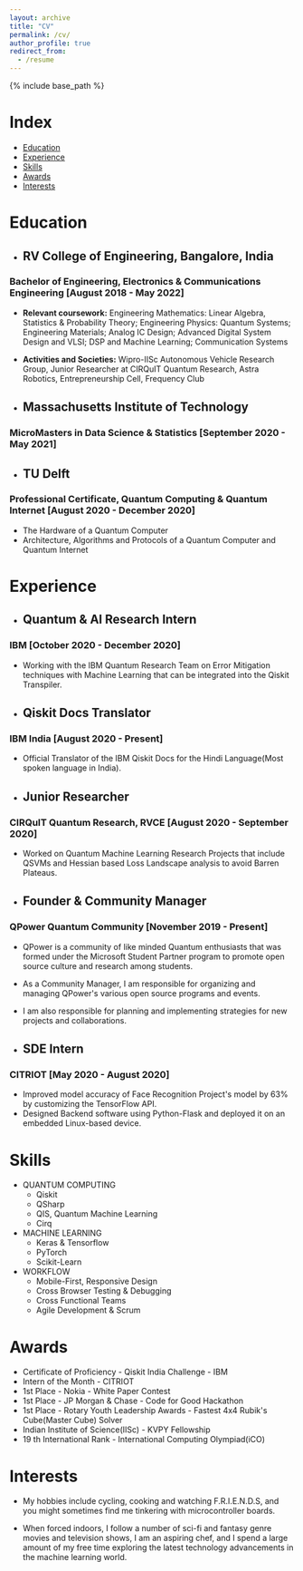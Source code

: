 ```yaml
---
layout: archive
title: "CV"
permalink: /cv/
author_profile: true
redirect_from:
  - /resume
---
```


{% include base_path %}

Index
======

- [Education](#education)
- [Experience](#experience)
- [Skills](#skills)
- [Awards](#awards)
- [Interests](#interests)


Education
=======  

- ## RV College of Engineering, Bangalore, India                         
### Bachelor of Engineering, Electronics & Communications Engineering [August 2018 - May 2022]
  - **Relevant coursework:** Engineering Mathematics: Linear Algebra, Statistics & Probability Theory; Engineering Physics: Quantum Systems; Engineering Materials; Analog IC Design; Advanced Digital System Design and VLSI; DSP and Machine Learning; Communication Systems
  - **Activities and Societies:** Wipro-IISc Autonomous Vehicle Research Group, Junior Researcher at CIRQuIT Quantum Research, Astra Robotics, Entrepreneurship Cell, Frequency Club


- ## Massachusetts Institute of Technology                               
### MicroMasters in Data Science & Statistics                        [September 2020 - May 2021]

- ## TU Delft                                                            
### Professional Certificate, Quantum Computing & Quantum Internet   [August 2020 - December 2020]
  - The Hardware of a Quantum Computer
  - Architecture, Algorithms and Protocols of a Quantum Computer and Quantum Internet
  

Experience
========

- ## Quantum & AI Research Intern                                        
### IBM                                                               [October 2020 - December 2020]
  - Working with the IBM Quantum Research Team on Error Mitigation techniques with Machine Learning that can be integrated into the Qiskit Transpiler. 


- ## Qiskit Docs Translator                                              
### IBM India                                                         [August 2020 - Present]
  - Official Translator of the IBM Qiskit Docs for the Hindi Language(Most spoken language in India).


- ## Junior Researcher
### CIRQuIT Quantum Research, RVCE                                    [August 2020 - September 2020]
  - Worked on Quantum Machine Learning Research Projects that include QSVMs and Hessian based Loss Landscape analysis to avoid Barren Plateaus.


- ## Founder & Community Manager
### QPower Quantum Community                                          [November 2019 - Present]
  - QPower is a community of like minded Quantum enthusiasts that was formed under the Microsoft Student Partner program to promote open source culture and research among students. 
  - As a Community Manager, I am responsible for organizing and managing QPower's various open source programs and events. 
  - I am also responsible for planning and implementing strategies for new projects and collaborations.


- ## SDE Intern
### CITRIOT                                                            [May 2020 - August 2020]
  - Improved model accuracy of Face Recognition Project's model by 63% by customizing the TensorFlow API.
  - Designed Backend software using Python-Flask and deployed it on an embedded Linux-based device.


  
Skills
======

- QUANTUM COMPUTING
  - Qiskit
  - QSharp
  - QIS, Quantum Machine Learning
  - Cirq
- MACHINE LEARNING
  - Keras & Tensorflow
  - PyTorch
  - Scikit-Learn
- WORKFLOW
  - Mobile-First, Responsive Design
  - Cross Browser Testing & Debugging
  - Cross Functional Teams
  - Agile Development & Scrum


# Awards #
- Certificate of Proficiency - Qiskit India Challenge - IBM
- Intern of the Month - CITRIOT
- 1st Place - Nokia - White Paper Contest
- 1st Place - JP Morgan & Chase - Code for Good Hackathon
- 1st Place - Rotary Youth Leadership Awards - Fastest 4x4 Rubik's Cube(Master Cube) Solver
- Indian Institute of Science(IISc) - KVPY Fellowship
- 19 th International Rank - International Computing Olympiad(iCO)

# Interests #

- My hobbies include cycling, cooking and watching F.R.I.E.N.D.S, and you might sometimes find me tinkering with microcontroller boards.

- When forced indoors, I follow a number of sci-fi and fantasy genre movies and television shows, I am an aspiring chef, and I spend a large amount of my free time exploring the latest technology advancements in the machine learning world.


